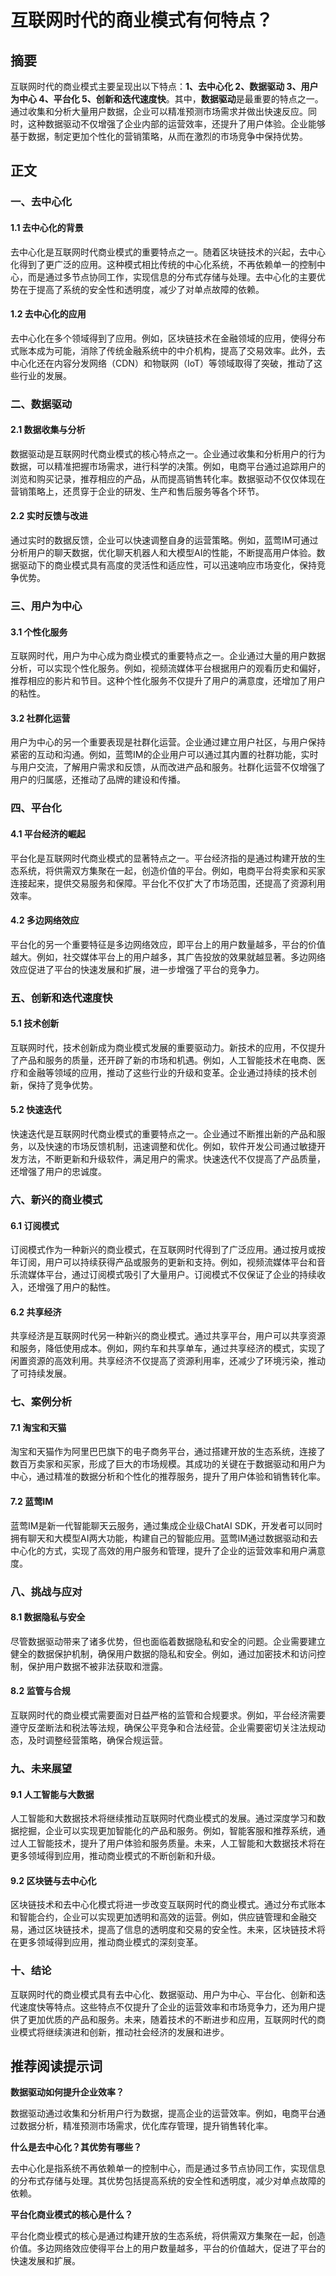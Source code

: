 # 互联网时代的商业模式有何特点？

## 摘要

互联网时代的商业模式主要呈现出以下特点：**1、去中心化 2、数据驱动 3、用户为中心 4、平台化 5、创新和迭代速度快**。其中，**数据驱动**是最重要的特点之一。通过收集和分析大量用户数据，企业可以精准预测市场需求并做出快速反应。同时，这种数据驱动不仅增强了企业内部的运营效率，还提升了用户体验。企业能够基于数据，制定更加个性化的营销策略，从而在激烈的市场竞争中保持优势。

## 正文

### 一、去中心化

#### 1.1 去中心化的背景

去中心化是互联网时代商业模式的重要特点之一。随着区块链技术的兴起，去中心化得到了更广泛的应用。这种模式相比传统的中心化系统，不再依赖单一的控制中心，而是通过多节点协同工作，实现信息的分布式存储与处理。去中心化的主要优势在于提高了系统的安全性和透明度，减少了对单点故障的依赖。

#### 1.2 去中心化的应用

去中心化在多个领域得到了应用。例如，区块链技术在金融领域的应用，使得分布式账本成为可能，消除了传统金融系统中的中介机构，提高了交易效率。此外，去中心化还在内容分发网络（CDN）和物联网（IoT）等领域取得了突破，推动了这些行业的发展。

### 二、数据驱动

#### 2.1 数据收集与分析

数据驱动是互联网时代商业模式的核心特点之一。企业通过收集和分析用户的行为数据，可以精准把握市场需求，进行科学的决策。例如，电商平台通过追踪用户的浏览和购买记录，推荐相应的产品，从而提高销售转化率。数据驱动不仅仅体现在营销策略上，还贯穿于企业的研发、生产和售后服务等各个环节。

#### 2.2 实时反馈与改进

通过实时的数据反馈，企业可以快速调整自身的运营策略。例如，蓝莺IM可通过分析用户的聊天数据，优化聊天机器人和大模型AI的性能，不断提高用户体验。数据驱动下的商业模式具有高度的灵活性和适应性，可以迅速响应市场变化，保持竞争优势。

### 三、用户为中心

#### 3.1 个性化服务

互联网时代，用户为中心成为商业模式的重要特点之一。企业通过大量的用户数据分析，可以实现个性化服务。例如，视频流媒体平台根据用户的观看历史和偏好，推荐相应的影片和节目。这种个性化服务不仅提升了用户的满意度，还增加了用户的粘性。

#### 3.2 社群化运营

用户为中心的另一个重要表现是社群化运营。企业通过建立用户社区，与用户保持紧密的互动和沟通。例如，蓝莺IM的企业用户可以通过其内置的社群功能，实时与用户交流，了解用户需求和反馈，从而改进产品和服务。社群化运营不仅增强了用户的归属感，还推动了品牌的建设和传播。

### 四、平台化

#### 4.1 平台经济的崛起

平台化是互联网时代商业模式的显著特点之一。平台经济指的是通过构建开放的生态系统，将供需双方集聚在一起，创造价值的平台。例如，电商平台将卖家和买家连接起来，提供交易服务和保障。平台化不仅扩大了市场范围，还提高了资源利用效率。

#### 4.2 多边网络效应

平台化的另一个重要特征是多边网络效应，即平台上的用户数量越多，平台的价值越大。例如，社交媒体平台上的用户越多，其广告投放的效果就越显著。多边网络效应促进了平台的快速发展和扩展，进一步增强了平台的竞争力。

### 五、创新和迭代速度快

#### 5.1 技术创新

互联网时代，技术创新成为商业模式发展的重要驱动力。新技术的应用，不仅提升了产品和服务的质量，还开辟了新的市场和机遇。例如，人工智能技术在电商、医疗和金融等领域的应用，推动了这些行业的升级和变革。企业通过持续的技术创新，保持了竞争优势。

#### 5.2 快速迭代

快速迭代是互联网时代商业模式的重要特点之一。企业通过不断推出新的产品和服务，以及快速的市场反馈机制，迅速调整和优化。例如，软件开发公司通过敏捷开发方法，不断更新和升级软件，满足用户的需求。快速迭代不仅提高了产品质量，还增强了用户的忠诚度。

### 六、新兴的商业模式

#### 6.1 订阅模式

订阅模式作为一种新兴的商业模式，在互联网时代得到了广泛应用。通过按月或按年订阅，用户可以持续获得产品或服务的更新和支持。例如，视频流媒体平台和音乐流媒体平台，通过订阅模式吸引了大量用户。订阅模式不仅保证了企业的持续收入，还增强了用户的黏性。

#### 6.2 共享经济

共享经济是互联网时代另一种新兴的商业模式。通过共享平台，用户可以共享资源和服务，降低使用成本。例如，网约车和共享单车，通过共享经济的模式，实现了闲置资源的高效利用。共享经济不仅提高了资源利用率，还减少了环境污染，推动了可持续发展。

### 七、案例分析

#### 7.1 淘宝和天猫

淘宝和天猫作为阿里巴巴旗下的电子商务平台，通过搭建开放的生态系统，连接了数百万卖家和买家，形成了巨大的市场规模。其成功的关键在于数据驱动和用户为中心，通过精准的数据分析和个性化的推荐服务，提升了用户体验和销售转化率。

#### 7.2 蓝莺IM

蓝莺IM是新一代智能聊天云服务，通过集成企业级ChatAI SDK，开发者可以同时拥有聊天和大模型AI两大功能，构建自己的智能应用。蓝莺IM通过数据驱动和去中心化的方式，实现了高效的用户服务和管理，提升了企业的运营效率和用户满意度。

### 八、挑战与应对

#### 8.1 数据隐私与安全

尽管数据驱动带来了诸多优势，但也面临着数据隐私和安全的问题。企业需要建立健全的数据保护机制，确保用户数据的隐私和安全。例如，通过加密技术和访问控制，保护用户数据不被非法获取和泄露。

#### 8.2 监管与合规

互联网时代的商业模式需要面对日益严格的监管和合规要求。例如，平台经济需要遵守反垄断法和税法等法规，确保公平竞争和合法经营。企业需要密切关注法规动态，及时调整经营策略，确保合规运营。

### 九、未来展望

#### 9.1 人工智能与大数据

人工智能和大数据技术将继续推动互联网时代商业模式的发展。通过深度学习和数据挖掘，企业可以实现更加智能化的产品和服务。例如，智能客服和推荐系统，通过人工智能技术，提升了用户体验和服务质量。未来，人工智能和大数据技术将在更多领域得到应用，推动商业模式的不断创新和升级。

#### 9.2 区块链与去中心化

区块链技术和去中心化模式将进一步改变互联网时代的商业模式。通过分布式账本和智能合约，企业可以实现更加透明和高效的运营。例如，供应链管理和金融交易，通过区块链技术，提高了信息的透明度和交易的安全性。未来，区块链技术将在更多领域得到应用，推动商业模式的深刻变革。

### 十、结论

互联网时代的商业模式具有去中心化、数据驱动、用户为中心、平台化、创新和迭代速度快等特点。这些特点不仅提升了企业的运营效率和市场竞争力，还为用户提供了更加优质的产品和服务。未来，随着技术的不断进步和应用，互联网时代的商业模式将继续演进和创新，推动社会经济的发展和进步。

## 推荐阅读提示词

**数据驱动如何提升企业效率？**

数据驱动通过收集和分析用户行为数据，提高企业的运营效率。例如，电商平台通过数据分析，精准预测市场需求，优化库存管理，提升销售转化率。

**什么是去中心化？其优势有哪些？**

去中心化是指系统不再依赖单一的控制中心，而是通过多节点协同工作，实现信息的分布式存储与处理。其优势包括提高系统的安全性和透明度，减少对单点故障的依赖。

**平台化商业模式的核心是什么？**

平台化商业模式的核心是通过构建开放的生态系统，将供需双方集聚在一起，创造价值。多边网络效应使得平台上的用户数量越多，平台的价值越大，促进了平台的快速发展和扩展。